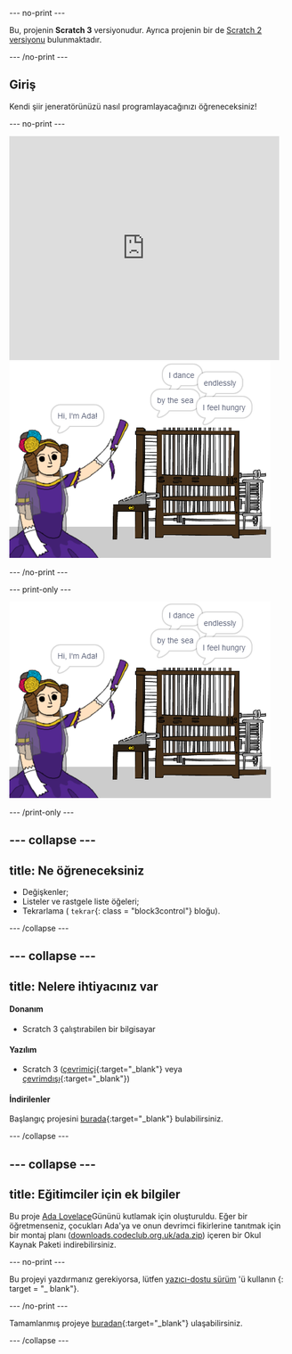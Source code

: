 \--- no-print \---

Bu, projenin **Scratch 3** versiyonudur. Ayrıca projenin bir de [Scratch 2 versiyonu](https://projects.raspberrypi.org/en/projects/poetry-generator-scratch2) bulunmaktadır.

\--- /no-print \---

## Giriş

Kendi şiir jeneratörünüzü nasıl programlayacağınızı öğreneceksiniz!

\--- no-print \---

<div class="scratch-preview">
  <iframe allowtransparency="true" width="485" height="402" src="https://scratch.mit.edu/projects/embed/77844926/?autostart=false" frameborder="0" scrolling="no"></iframe>
  <img src="images/poetry-final.png">
</div>

\--- /no-print \---

\--- print-only \---

![oyun ekran alıntısı](images/poetry-final.png)

\--- /print-only \---

## \--- collapse \---

## title: Ne öğreneceksiniz

+ Değişkenler;
+ Listeler ve rastgele liste öğeleri;
+ Tekrarlama ( `tekrar`{: class = "block3control"} bloğu).

\--- /collapse \---

## \--- collapse \---

## title: Nelere ihtiyacınız var

#### Donanım

+ Scratch 3 çalıştırabilen bir bilgisayar

#### Yazılım

+ Scratch 3 ([çevrimiçi](http://rpf.io/scratchon){:target="_blank"} veya [çevrimdışı](http://rpf.io/scratchoff){:target="_blank"})

#### İndirilenler

Başlangıç projesini [burada](http://rpf.io/p/en/poetry-generator-go){:target="_blank"} bulabilirsiniz.

\--- /collapse \---

## \--- collapse \---

## title: Eğitimciler için ek bilgiler

Bu proje [Ada Lovelace](https://findingada.com)Gününü kutlamak için oluşturuldu. Eğer bir öğretmenseniz, çocukları Ada'ya ve onun devrimci fikirlerine tanıtmak için bir montaj planı ([downloads.codeclub.org.uk/ada.zip](http://downloads.codeclub.org.uk/ada.zip)) içeren bir Okul Kaynak Paketi indirebilirsiniz.

\--- no-print \---

Bu projeyi yazdırmanız gerekiyorsa, lütfen [yazıcı-dostu sürüm](https://projects.raspberrypi.org/en/projects/poetry-generator/print) 'ü kullanın {: target = "_ blank"}.

\--- /no-print \---

Tamamlanmış projeye [buradan](http://rpf.io/p/en/poetry-generator-get){:target="_blank"} ulaşabilirsiniz.

\--- /collapse \---